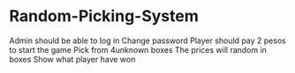 # Random-Picking-System
Admin should be able to log in
Change password
Player should pay 2 pesos to start the game
Pick from 4unknown boxes
The prices will random in boxes 
Show what player have won
